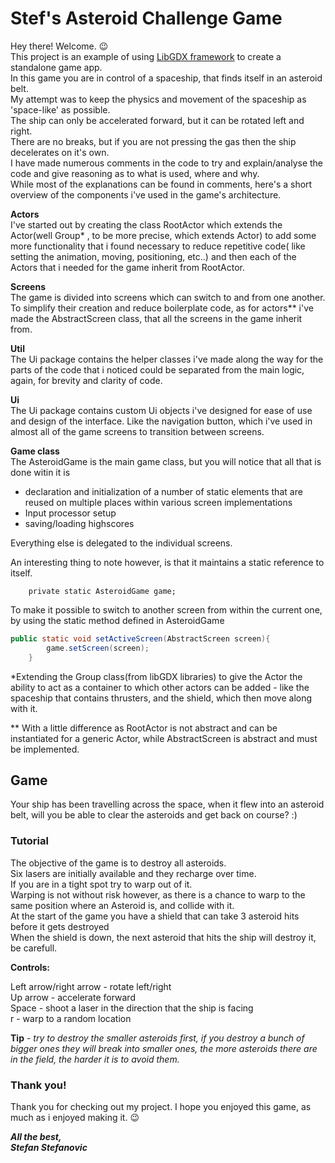 # Stef's Asteroid Challenge Game

Hey there! Welcome. :wink:  
This project is an example of using [LibGDX framework](https://libgdx.com/) to create a standalone game app.  
In this game you are in control of a spaceship, that finds itself in an asteroid belt.  
My attempt was to keep the physics and movement of the spaceship as 'space-like' as possible.  
The ship can only be accelerated forward, but it can be rotated left and right.  
There are no breaks, but if you are not pressing the gas then the ship decelerates on it's own.   
I have made numerous comments in the code to try and explain/analyse the code and give reasoning as to what is used, where and why.   
While most of the explanations can be found in comments, here's a short overview of the components i've used in the game's architecture.

**Actors**   
I've started out by creating the class RootActor which extends the Actor(well Group* , to be more precise, which extends Actor) to add some more functionality that i found necessary to reduce repetitive code( like setting the animation, moving, positioning, etc..) and then each of the Actors that i needed for the game inherit from RootActor. 

**Screens**  
The game is divided into screens which can switch to and from one another.  
To simplify their creation and reduce boilerplate code, as for actors** i've made the AbstractScreen class, that all the screens in the game inherit from.

**Util**  
The Ui package contains the helper classes i've made along the way for the parts of the code that i noticed could be separated from the main logic, again, for brevity and clarity of code.

**Ui**   
The Ui package contains custom Ui objects i've designed for ease of use and design of the interface. Like the navigation button, which i've used in almost all of the game screens to transition between screens. 

**Game class**  
The AsteroidGame is the main game class, but you will notice that all that is done witin it is 
+ declaration and initialization of a number of static elements that are reused on multiple places within various screen implementations
+ Input processor setup
+ saving/loading highscores

Everything else is delegated to the individual screens. 

An interesting thing to note however, is that it maintains a static reference to itself.
```
	private static AsteroidGame game;
```
To make it possible to switch to another screen from within the current one, by using the static method defined in AsteroidGame
```java
public static void setActiveScreen(AbstractScreen screen){
		game.setScreen(screen);
	}
```

*Extending the Group class(from libGDX libraries) to give the Actor the ability to act as a container to which other actors can be added - like the spaceship that contains thrusters, and the shield, which then move along with it.

** With a little difference as RootActor is not abstract and can be instantiated for a generic Actor, while AbstractScreen is abstract and must be implemented.

## Game 
Your ship has been travelling across the space, when it flew into an asteroid belt, will you be able to clear the asteroids and get back on course? :)

### Tutorial 

The objective of the game is to destroy all asteroids.  
Six lasers are initially available and they recharge over time.  
If you are in a tight spot try to warp out of it.  
Warping is not without risk however, as there is a chance to warp to the same position where an Asteroid is, and collide with it.  
At the start of the game you have a shield that can take 3 asteroid hits before it gets destroyed  
When the shield is down, the next asteroid that hits the ship will destroy it, be carefull.

**Controls:**

Left arrow/right arrow - rotate left/right  
Up arrow - accelerate forward  
Space - shoot a laser in the direction that the ship is facing  
r - warp to a random location

**Tip** - _try to destroy the smaller asteroids first, if you destroy a bunch of bigger ones they will break into smaller ones, the more asteroids there are in the field, the harder it is to avoid them._

### Thank you!

Thank you for checking out my project. I hope you enjoyed this game, as much as i enjoyed making it. :wink: 

***All the best,  
Stefan Stefanovic***
